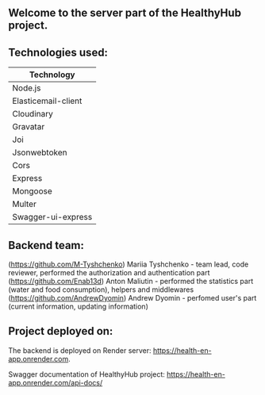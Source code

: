 ## Welcome to the server part of the HealthyHub project.

## Technologies used:

| Technology          |
| ------------------- |
| Node.js             |
| Elasticemail-client |
| Cloudinary          |
| Gravatar            |
| Joi                 |
| Jsonwebtoken        |
| Cors                |
| Express             |
| Mongoose            |
| Multer              |
| Swagger-ui-express  |

## Backend team:

(https://github.com/M-Tyshchenko) Mariia Tyshchenko - team lead, code reviewer, performed the authorization and authentication part
(https://github.com/Enab13d) Anton Maliutin - performed the statistics part (water and food consumption), helpers and middlewares
(https://github.com/AndrewDyomin) Andrew Dyomin - perfomed user's part (current information, updating information)

## Project deployed on:

The backend is deployed on Render server: https://health-en-app.onrender.com.

Swagger documentation of HealthyHub project: https://health-en-app.onrender.com/api-docs/
